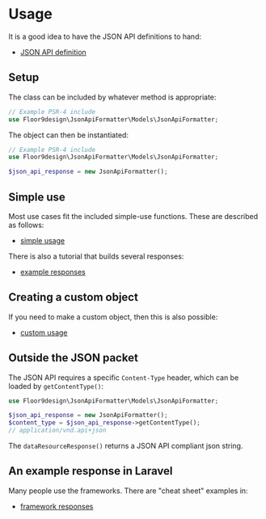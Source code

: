 # Usage

It is a good idea to have the JSON API definitions to hand:

* [JSON API definition](https://jsonapi.org/format/)

## Setup

The class can be included by whatever method is appropriate:

```php
// Example PSR-4 include
use Floor9design\JsonApiFormatter\Models\JsonApiFormatter;
```
The object can then be instantiated:

```php
// Example PSR-4 include
use Floor9design\JsonApiFormatter\Models\JsonApiFormatter;

$json_api_response = new JsonApiFormatter();
```

## Simple use

Most use cases fit the included simple-use functions. These are described as follows:

* [simple usage](usage-simple.md)

There is also a tutorial that builds several responses:

* [example responses](usage-example-responses.md)

## Creating a custom object

If you need to make a custom object, then this is also possible:

* [custom usage](usage-custom.md)

## Outside the JSON packet

The JSON API requires a specific `Content-Type` header, which can be loaded by `getContentType()`:

```php
use Floor9design\JsonApiFormatter\Models\JsonApiFormatter;

$json_api_response = new JsonApiFormatter();
$content_type = $json_api_response->getContentType();
// application/vnd.api+json
```

The `dataResourceResponse()` returns a JSON API compliant json string.

## An example response in Laravel

Many people use the frameworks. There are "cheat sheet" examples in:

* [framework responses](framework_responses.md)